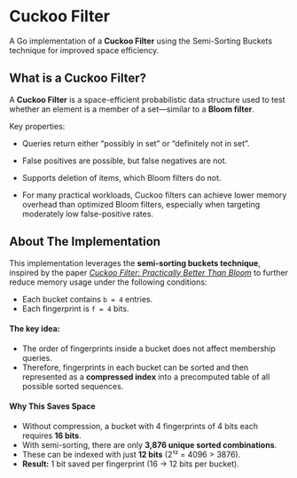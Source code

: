 # Cuckoo Filter
A Go implementation of a **Cuckoo Filter** using the Semi-Sorting Buckets technique for improved space efficiency. 

## What is a Cuckoo Filter?
A **Cuckoo Filter** is a space-efficient probabilistic data structure used to test whether an element is a member of a set—similar to a **Bloom filter**.

Key properties:

- Queries return either “possibly in set” or “definitely not in set”.

- False positives are possible, but false negatives are not.

- Supports deletion of items, which Bloom filters do not.

- For many practical workloads, Cuckoo filters can achieve lower memory overhead than optimized Bloom filters, especially when targeting moderately low false-positive rates.

## About The Implementation 
This implementation leverages the **semi-sorting buckets technique**, inspired by the paper [*Cuckoo Filter: Practically Better Than Bloom*](https://www.eecs.harvard.edu/~michaelm/postscripts/cuckoo-conext2014.pdf) to further reduce memory usage under the following conditions: 

- Each bucket contains `b = 4` entries.
- Each fingerprint is `f = 4` bits.

#### The key idea:

- The order of fingerprints inside a bucket does not affect membership queries.
- Therefore, fingerprints in each bucket can be sorted and then represented as a **compressed index** into a precomputed table of all possible sorted sequences.

#### Why This Saves Space
- Without compression, a bucket with 4 fingerprints of 4 bits each requires **16 bits**.
- With semi-sorting, there are only **3,876 unique sorted combinations**.
- These can be indexed with just **12 bits** (2¹² = 4096 > 3876).
- **Result:** 1 bit saved per fingerprint (16 → 12 bits per bucket).
